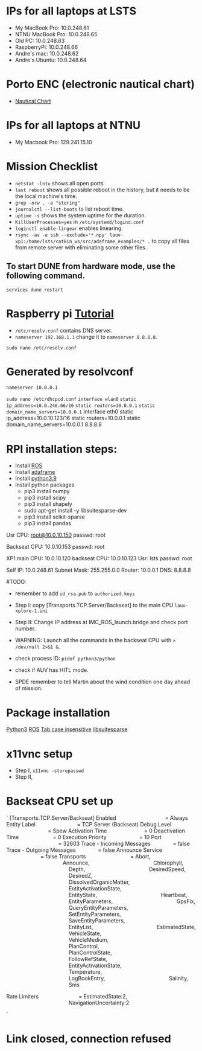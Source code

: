 # IPs for all laptops at LSTS
- My MacBook Pro: 10.0.248.61
- NTNU MacBook Pro: 10.0.248.65
- Old PC: 10.0.248.63
- RaspberryPi: 10.0.248.66
- Andre's mac: 10.0.248.62
- Andre's Ubuntu: 10.0.248.64

# Porto ENC (electronic nautical chart)
- [Nautical Chart](https://www.hidrografico.pt/op/33)

# IPs for all laptops at NTNU
- My Macbook Pro: 129.241.15.10

# Mission Checklist
- `netstat -lntu` shows all open ports.
- `last reboot` shows all possible reboot in the history, but it needs to be the local machine's time.
- `grep -nrw . -e "storing"`
- `journalctl --list-boots` to list reboot time.
- `uptime -s` shows the system uptime for the duration.
- `KillUserProcesses=yes` in `/etc/systemd/logind.conf`
- `loginctl enable-lingear` enables linearing.
- `rsync -av -e ssh --exclude='*.npy' lauv-xp1:/home/lsts/catkin_ws/src/adaframe_examples/* .` to copy all files from remote server with eliminating some other files.

## To start DUNE from hardware mode, use the following command.
`services dune restart`

# Raspberry pi [Tutorial](https://pimylifeup.com/raspberry-pi-static-ip-address/)
- `/etc/resolv.conf` contains DNS server.
- `nameserver 192.168.1.1` change it to `nameserver 8.8.8.8`.

`sudo nano /etc/resolv.conf`
# Generated by resolvconf
`nameserver 10.0.0.1`

`sudo nano /etc/dhcpcd.conf`
`interface wlan0`
`static ip_address=10.0.248.66/16`
`static routers=10.0.0.1`
`static domain_name_servers=10.0.0.1`
interface eth0
static ip_address=10.0.10.123/16
static routers=10.0.0.1
static domain_name_servers=10.0.0.1 8.8.8.8

# RPI installation steps:
- Install [ROS](http://wiki.ros.org/noetic/Installation/Debian)
- Install [adaframe](https://github.com/NTNU-Adaptive-Sampling-Group/adaframe_examples)
- Install [python3.9](https://linuxize.com/post/how-to-install-python-3-9-on-debian-10/)
- Install python packages
  - pip3 install numpy
  - pip3 install scipy
  - pip3 install shapely
  - sudo apt-get install -y libsuitesparse-dev
  - pip3 install scikit-sparse
  - pip3 install pandas


Usr CPU: root@10.0.10.150
passwd: root

Backseat CPU: 10.0.10.153
passwd: root

XP1
main CPU: 10.0.10.120
backseat CPU: 10.0.10.123
Usr: lsts
passwd: root

Self IP: 10.0.248.61
Subnet Mask: 255.255.0.0
Router: 10.0.0.1
DNS: 8.8.8.8


#TODO:
- remember to add `id_rsa.pub` to `authorized.keys`

- Step I: copy [Transports.TCP.Server/Backseat] to the main CPU `lauv-xplore-1.ini`
- Step II: Change IP address at IMC_ROS_launch.bridge and check port number.

- WARNING: Launch all the commands in the backseat CPU with `> /dev/null 2>&1 &`.
- check process ID: `pidof python3/python`

- check if AUV has HITL mode.

- SPDE remember to tell Martin about the wind condition one day ahead of mission.

# Package installation
[Python3](https://linuxize.com/post/how-to-install-python-3-9-on-debian-10/)
[ROS]()
[Tab case insensitive](https://askubuntu.com/questions/87061/can-i-make-tab-auto-completion-case-insensitive-in-bash)
[libsuitesparse](https://zoomadmin.com/HowToInstall/UbuntuPackage/libsuitesparse-dev)


# x11vnc setup
- Step I, `x11vnc -storepasswd`
- Step II,


# Backseat CPU set up
`
[Transports.TCP.Server/Backseat]
Enabled                                 = Always
Entity Label                            = TCP Server (Backseat)
Debug Level                             = Spew
Activation Time                         = 0
Deactivation Time                       = 0
Execution Priority                      = 10
Port                                    = 32603
Trace - Incoming Messages               = false
Trace - Outgoing Messages               = false
Announce Service                        = false
Transports                              = Abort,
                                      Announce,
                                          Chlorophyll,
                                          Depth,
                                          DesiredSpeed,
                                          DesiredZ,
                                          DissolvedOrganicMatter,
                                          EntityActivationState,
                                          EntityState,
                                          Heartbeat,
                                          EntityParameters,
                                          GpsFix,
                                          QueryEntityParameters,
                                          SetEntityParameters,
                                          SaveEntityParameters,
                                          EntityList,
                                          EstimatedState,
                                          VehicleState,
                                          VehicleMedium,
                                          PlanControl,
                                          PlanControlState,
                                          FollowRefState,
                                          EntityActivationState,
                                          Temperature,
                                          LogBookEntry,
                                          Salinity,
                                          Sms

Rate Limiters                           = EstimatedState:2,
                                          NavigationUncertainty:2

`


# Link closed, connection refused
